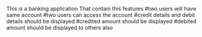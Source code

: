 
This is a banking application
That contain this features
#two users will have same account
#two users can access the account
#credit details and debit details should be displayed
#credited amount should be displayed
#debited amount should be displayed to others also

